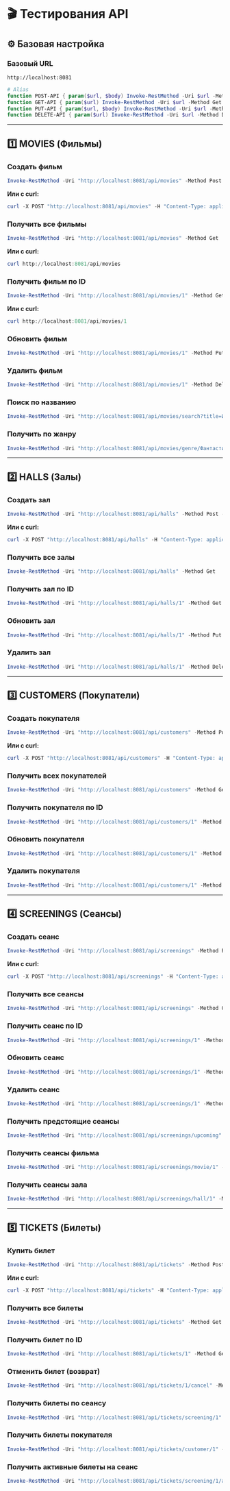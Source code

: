 # 🎬 Тестирования API 

## ⚙️ Базовая настройка

### Базовый URL
```
http://localhost:8081
```

```powershell
# Alias 
function POST-API { param($url, $body) Invoke-RestMethod -Uri $url -Method Post -Body $body -ContentType "application/json; charset=utf-8" }
function GET-API { param($url) Invoke-RestMethod -Uri $url -Method Get }
function PUT-API { param($url, $body) Invoke-RestMethod -Uri $url -Method Put -Body $body -ContentType "application/json; charset=utf-8" }
function DELETE-API { param($url) Invoke-RestMethod -Uri $url -Method Delete }
```

---

## 1️⃣ MOVIES (Фильмы)

### Создать фильм
```powershell
Invoke-RestMethod -Uri "http://localhost:8081/api/movies" -Method Post -Body '{"title":"Интерстеллар","description":"Космическое путешествие за пределы галактики","durationMinutes":169,"genre":"Фантастика","director":"Кристофер Нолан","year":2014}' -ContentType "application/json; charset=utf-8"
```

**Или с curl:**
```powershell
curl -X POST "http://localhost:8081/api/movies" -H "Content-Type: application/json; charset=utf-8" -d "{\"title\":\"Интерстеллар\",\"description\":\"Космическое путешествие\",\"durationMinutes\":169,\"genre\":\"Фантастика\",\"director\":\"Кристофер Нолан\",\"year\":2014}"
```

### Получить все фильмы
```powershell
Invoke-RestMethod -Uri "http://localhost:8081/api/movies" -Method Get
```

**Или с curl:**
```powershell
curl http://localhost:8081/api/movies
```

### Получить фильм по ID
```powershell
Invoke-RestMethod -Uri "http://localhost:8081/api/movies/1" -Method Get
```

**Или с curl:**
```powershell
curl http://localhost:8081/api/movies/1
```

### Обновить фильм
```powershell
Invoke-RestMethod -Uri "http://localhost:8081/api/movies/1" -Method Put -Body '{"title":"Интерстеллар (IMAX)","description":"Космическое путешествие. IMAX версия","durationMinutes":169,"genre":"Фантастика","director":"Кристофер Нолан","year":2014}' -ContentType "application/json; charset=utf-8"
```

### Удалить фильм
```powershell
Invoke-RestMethod -Uri "http://localhost:8081/api/movies/1" -Method Delete
```

### Поиск по названию
```powershell
Invoke-RestMethod -Uri "http://localhost:8081/api/movies/search?title=Интерстеллар" -Method Get
```

### Получить по жанру
```powershell
Invoke-RestMethod -Uri "http://localhost:8081/api/movies/genre/Фантастика" -Method Get
```

---

## 2️⃣ HALLS (Залы)

### Создать зал
```powershell
Invoke-RestMethod -Uri "http://localhost:8081/api/halls" -Method Post -Body '{"name":"VIP Зал","capacity":50}' -ContentType "application/json; charset=utf-8"
```

**Или с curl:**
```powershell
curl -X POST "http://localhost:8081/api/halls" -H "Content-Type: application/json" -d "{\"name\":\"VIP Зал\",\"capacity\":50}"
```

### Получить все залы
```powershell
Invoke-RestMethod -Uri "http://localhost:8081/api/halls" -Method Get
```

### Получить зал по ID
```powershell
Invoke-RestMethod -Uri "http://localhost:8081/api/halls/1" -Method Get
```

### Обновить зал
```powershell
Invoke-RestMethod -Uri "http://localhost:8081/api/halls/1" -Method Put -Body '{"name":"VIP Зал Премиум","capacity":60}' -ContentType "application/json; charset=utf-8"
```

### Удалить зал
```powershell
Invoke-RestMethod -Uri "http://localhost:8081/api/halls/1" -Method Delete
```

---

## 3️⃣ CUSTOMERS (Покупатели)

### Создать покупателя
```powershell
Invoke-RestMethod -Uri "http://localhost:8081/api/customers" -Method Post -Body '{"firstName":"Иван","lastName":"Иванов","email":"ivan@example.com","phone":"+79991234567"}' -ContentType "application/json; charset=utf-8"
```

**Или с curl:**
```powershell
curl -X POST "http://localhost:8081/api/customers" -H "Content-Type: application/json" -d "{\"firstName\":\"Иван\",\"lastName\":\"Иванов\",\"email\":\"ivan@example.com\",\"phone\":\"+79991234567\"}"
```

### Получить всех покупателей
```powershell
Invoke-RestMethod -Uri "http://localhost:8081/api/customers" -Method Get
```

### Получить покупателя по ID
```powershell
Invoke-RestMethod -Uri "http://localhost:8081/api/customers/1" -Method Get
```

### Обновить покупателя
```powershell
Invoke-RestMethod -Uri "http://localhost:8081/api/customers/1" -Method Put -Body '{"firstName":"Иван","lastName":"Иванов","email":"ivan.new@example.com","phone":"+79991234567"}' -ContentType "application/json; charset=utf-8"
```

### Удалить покупателя
```powershell
Invoke-RestMethod -Uri "http://localhost:8081/api/customers/1" -Method Delete
```

---

## 4️⃣ SCREENINGS (Сеансы)

### Создать сеанс
```powershell
Invoke-RestMethod -Uri "http://localhost:8081/api/screenings" -Method Post -Body '{"movieId":1,"hallId":1,"startTime":"2025-10-15T19:00:00","price":500.0}' -ContentType "application/json; charset=utf-8"
```

**Или с curl:**
```powershell
curl -X POST "http://localhost:8081/api/screenings" -H "Content-Type: application/json" -d "{\"movieId\":1,\"hallId\":1,\"startTime\":\"2025-10-15T19:00:00\",\"price\":500.0}"
```

### Получить все сеансы
```powershell
Invoke-RestMethod -Uri "http://localhost:8081/api/screenings" -Method Get
```

### Получить сеанс по ID
```powershell
Invoke-RestMethod -Uri "http://localhost:8081/api/screenings/1" -Method Get
```

### Обновить сеанс
```powershell
Invoke-RestMethod -Uri "http://localhost:8081/api/screenings/1" -Method Put -Body '{"movieId":1,"hallId":1,"startTime":"2025-10-15T20:00:00","price":600.0}' -ContentType "application/json; charset=utf-8"
```

### Удалить сеанс
```powershell
Invoke-RestMethod -Uri "http://localhost:8081/api/screenings/1" -Method Delete
```

### Получить предстоящие сеансы
```powershell
Invoke-RestMethod -Uri "http://localhost:8081/api/screenings/upcoming" -Method Get
```

### Получить сеансы фильма
```powershell
Invoke-RestMethod -Uri "http://localhost:8081/api/screenings/movie/1" -Method Get
```

### Получить сеансы зала
```powershell
Invoke-RestMethod -Uri "http://localhost:8081/api/screenings/hall/1" -Method Get
```

---

## 5️⃣ TICKETS (Билеты)

### Купить билет
```powershell
Invoke-RestMethod -Uri "http://localhost:8081/api/tickets" -Method Post -Body '{"screeningId":1,"customerId":1,"seatNumber":15}' -ContentType "application/json; charset=utf-8"
```

**Или с curl:**
```powershell
curl -X POST "http://localhost:8081/api/tickets" -H "Content-Type: application/json" -d "{\"screeningId\":1,\"customerId\":1,\"seatNumber\":15}"
```

### Получить все билеты
```powershell
Invoke-RestMethod -Uri "http://localhost:8081/api/tickets" -Method Get
```

### Получить билет по ID
```powershell
Invoke-RestMethod -Uri "http://localhost:8081/api/tickets/1" -Method Get
```

### Отменить билет (возврат)
```powershell
Invoke-RestMethod -Uri "http://localhost:8081/api/tickets/1/cancel" -Method Post
```

### Получить билеты по сеансу
```powershell
Invoke-RestMethod -Uri "http://localhost:8081/api/tickets/screening/1" -Method Get
```

### Получить билеты покупателя
```powershell
Invoke-RestMethod -Uri "http://localhost:8081/api/tickets/customer/1" -Method Get
```

### Получить активные билеты на сеанс
```powershell
Invoke-RestMethod -Uri "http://localhost:8081/api/tickets/screening/1/active" -Method Get
```

